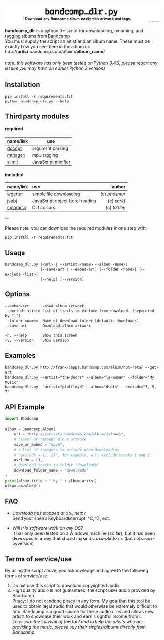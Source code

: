 
![!](.logo.png)

**bandcamp_dlr** is a python *3+* script for downloading, renaming, and tagging albums from [Bandcamp](http://bandcamp.com/).  
You must supply the script an artist and an album name. These must be exactly how you see them in the album url.  
http://**artist**.bandcamp.com/album/**album_name**/

###### note: this software has only been tested on Python 3.4.0, please report any issues you may have on earlier Python 3 versions

Installation
-----------
    pip install -r requirements.txt
    python bandcamp_dlr.py --help


Third party modules
-----

#### required ####

|name/link|use|
|--|--|
|[docopt](https://pypi.python.org/pypi/docopt)|argument parsing|
|[mutagen](https://pypi.python.org/pypi/mutagen)|mp3 tagging|
|[slimit](https://pypi.python.org/pypi/slimit)|JavaScript minifier|

#### included ####

|name/link|use|author|
|:--|:--|--:|
|[wgetter](https://pypi.python.org/pypi/wgetter)|simple file downloading|(c) *phoemur*|
|[jsobj](https://github.com/darkf/py-js-object-parser)|JavaScript object literal reading|(c) *darkf*|
|[colorama](https://pypi.python.org/pypi/colorama)|CLI colours|(c) *tartley*|

--

Please note, you can download the required modules in one step with:

    pip install -r requirements.txt

Usage
-----
    bandcamp_dlr.py (<url> | --artist <name> --album <name>)
                    [--save-art | --embed-art] [--folder <name>] [--exclude <list>]
                    [--help] [--version]

Options
-----
    --embed-art      Embed album artwork
    --exclude <list> List of tracks to exclude from download. (seperated by ",")
    --folder <name>  Name of download folder [default: downloads]
    --save-art       Download album artwork

    -h, --help       Show this screen
    -v, --version    Show version

Examples
-----
    bandcamp_dlr.py http://frank-zappa.bandcamp.com/album/hot-rats/ --get-art
    bandcamp_dlr.py --artist="the-doors" --album="la-woman" --folder="My Music"
    bandcamp_dlr.py --artist="pinkfloyd" --album="dsotm" --exclude="3, 5, 7"

API Example
-----
````python
import Bandcamp

album = Bandcamp.Album(
    url = "http://{artist}.bandcamp.com/album/{album}",
    # "save" or "embed" album artwork
    save_or_embed = "save",
    # a list of integers to exclude when downloading
    # "exclude = [1, 2]", for example, will exclude tracks 1 and 2
    exclude = [],
    # download tracks to folder "downloads"
    download_folder_name = "downloads"
)
print(album.title + " by " + album.artist)
album.download()
````

FAQ
-----

* *Download has stopped at x%, help?*  
    Send your shell a KeyboardInterrupt. ^C, ^Z, ect.

* *Will this software work on any OS?*  
    It has only been tested on a Windows machine (so far), but it has been developed in a way that should make it cross-platform. (but not cross-pyversion)

Terms of service/use
-----

By using the script above, you acknowledge and agree to the following terms of service/use:  
1.   Do not use this script to download copyrighted audio.  
2.   High quality audio is not guaranteed; the script uses audio provided by Bandcamp.  
Piracy: I do not condone piracy in any form. My goal that this tool be used to obtain legal audio that would otherwise be extremely difficult to find. Bandcamp is a good source for these audio clips and allows new artists to showcase their work and earn a rightful income from it.  
*To ensure the survival of this tool and to help the artists who are providing the music, please buy their singles/albums directly from Bandcamp.*  

